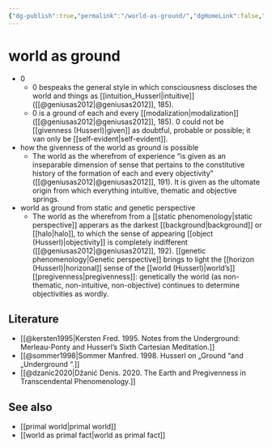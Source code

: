 ```yaml
---
{"dg-publish":true,"permalink":"/world-as-ground/","dgHomeLink":false,"dgPassFrontmatter":false}
---
```


# world as ground
- 0
	- 0 bespeaks the general style in which consciousness discloses the world and things as [[intuition_Husserl|intuitive]] ([[@geniusas2012|@geniusas2012]], 185).
	- 0 is a ground of each and every [[modalization|modalization]] ([[@geniusas2012|@geniusas2012]], 185). 0 could not be [[givenness (Husserl)|given]] as doubtful, probable or possible; it van only be [[self-evident|self-evident]].
- how the givenness of the world as ground is possible
	- The world as the wherefrom of experience “is given as an inseparable dimension of sense that pertains to the constitutive history of the formation of each and every objectivity” ([[@geniusas2012|@geniusas2012]], 191). It is given as the ultomate origin from which everything intuitive, thematic and objective springs.
- world as ground from static and genetic perspective
	- The world as the wherefrom from a [[static phenomenology|static perspective]] apperars as the darkest [[background|background]] or [[halo|halo]], to which the sense of appearing [[object (Husserl)|objectivity]] is completely indifferent ([[@geniusas2012|@geniusas2012]], 192). [[genetic phenomenology|Genetic perspective]] brings to light the [[horizon (Husserl)|horizonal]] sense of the [[world (Husserl)|world’s]] [[pregivenness|pregivenness]]: genetically the world (as non-thematic, non-intuitive, non-objective) continues to determine objectivities as wordly.



## Literature
- [[@kersten1995|Kersten Fred. 1995. Notes from the Underground: Merleau-Ponty and Husserl’s Sixth Cartesian Meditation.]]
- [[@sommer1998|Sommer Manfred. 1998. Husserl on „Ground “and „Underground “.]]
- [[@dzanic2020|Džanić Denis. 2020. The Earth and Pregivenness in Transcendental Phenomenology.]]

## See also
- [[primal world|primal world]]
- [[world as primal fact|world as primal fact]]